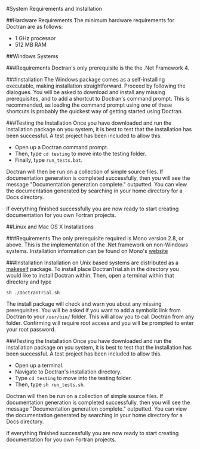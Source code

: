 #System Requirements and Installation

##Hardware Requirements
The minimum hardware requirements for Doctran are as follows:

 * 1 GHz processor
 * 512 MB RAM

##Windows Systems

###Requirements
Doctran's only prerequisite is the the .Net Framework 4.

###Installation
The Windows package comes as a self-installing executable, making installation straightforward. Proceed by following the dialogues. You will be asked to download and install any missing prerequisites, and to add a shortcut to Doctran's command prompt. This is recommended, as loading the command prompt using one of these shortcuts is probably the quickest way of getting started using Doctran.

###Testing the Installation
Once you have downloaded and run the installation package on you system, it is best to test that the installation has been successful. A test project has been included to allow this.

  - Open up a Doctran command prompt.
  - Then, type `cd testing` to move into the testing folder.
  - Finally, type `run_tests.bat`.

Doctran will then be run on a collection of simple source files. If documentation generation is completed successfully, then you will see the message "Documentation generation complete." outputted. You can view the documentation generated by searching in your home directory for a Docs directory.

If everything finished successfully you are now ready to start creating documentation for you own Fortran projects.

##Linux and Mac OS X Installations

###Requirements
The only prerequisite required is Mono version 2.8, or above. This is the implementation of the .Net framework on non-Windows systems. Installation information can be found on Mono's [website](http://www.mono-project.com/download/)

###Installation
Installation on Unix based systems are distributed as a [makeself](https://github.com/megastep/makeself) package. To install place DoctranTrial.sh in the directory you would like to install Doctran within. Then, open a terminal within that directory and type
    
    sh ./DoctranTrial.sh
    
The install package will check and warn you about any missing prerequisites. You will be asked if you want to add a symbolic link from Doctran to your `/usr/bin/` folder. This will allow you to call Doctran from any folder. Confirming will require root access and you will be prompted to enter your root password.

###Testing the Installation
Once you have downloaded and run the installation package on you system, it is best to test that the installation has been successful. A test project has been included to allow this.

  - Open up a terminal.
  - Navigate to Doctran's installation directory.
  - Type `cd testing` to move into the testing folder.
  - Then, type `sh run_tests.sh`.

Doctran will then be run on a collection of simple source files. If documentation generation is completed successfully, then you will see the message "Documentation generation complete." outputted. You can view the documentation generated by searching in your home directory for a Docs directory.

If everything finished successfully you are now ready to start creating documentation for you own Fortran projects.